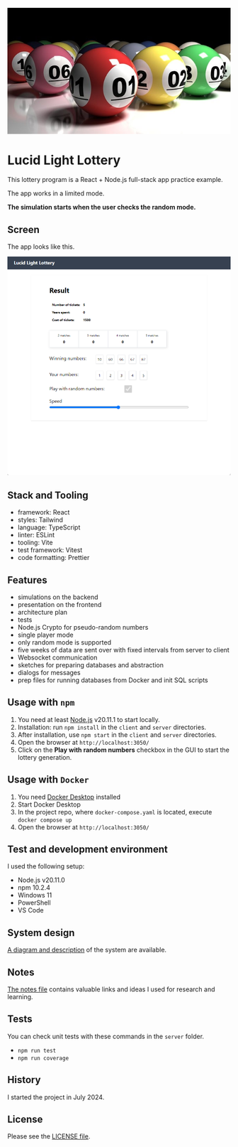 ![Balls](docs/balls-6005924_640.jpg "Lottery Balls")

# Lucid Light Lottery

This lottery program is a React + Node.js full-stack app practice example.

The app works in a limited mode.

**The simulation starts when the user checks the random mode.**

## Screen

The app looks like this.

![Main screen](docs/screen.png "Main screen")

## Stack and Tooling

- framework: React
- styles: Tailwind
- language: TypeScript
- linter: ESLint
- tooling: Vite
- test framework: Vitest
- code formatting: Prettier

## Features

- simulations on the backend
- presentation on the frontend
- architecture plan
- tests
- Node.js Crypto for pseudo-random numbers
- single player mode
- only random mode is supported
- five weeks of data are sent over with fixed intervals from server to client
- Websocket communication
- sketches for preparing databases and abstraction
- dialogs for messages
- prep files for running databases from Docker and init SQL scripts

## Usage with `npm`

1. You need at least [Node.js](https://nodejs.org/en) v20.11.1 to start locally.
1. Installation: run `npm install` in the `client` and `server` directories.
1. After installation, use `npm start` in the `client` and `server` directories.
1. Open the browser at `http://localhost:3050/`
1. Click on the **Play with random numbers** checkbox in the GUI to start the lottery generation.

## Usage with `Docker`

1. You need [Docker Desktop](https://www.docker.com/products/docker-desktop/) installed
1. Start Docker Desktop
1. In the project repo, where `docker-compose.yaml` is located, execute `docker compose up`
1. Open the browser at `http://localhost:3050/`

## Test and development environment

I used the following setup:

- Node.js v20.11.0
- npm 10.2.4
- Windows 11
- PowerShell
- VS Code

## System design

[A diagram and description](system-design.md) of the system are available.

## Notes

[The notes file](notes.md) contains valuable links and ideas I used for research and learning.

## Tests

You can check unit tests with these commands in the `server` folder.

- `npm run test`
- `npm run coverage`

## History

I started the project in July 2024.

## License

Please see the [LICENSE file](LICENSE).
